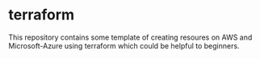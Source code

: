 # terraform

This repository contains some template of creating resoures on AWS and Microsoft-Azure using terraform which could be helpful to beginners.
